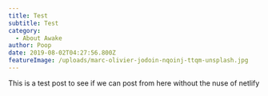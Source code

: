 ```yaml
---
title: Test
subtitle: Test
category:
  - About Awake
author: Poop
date: 2019-08-02T04:27:56.800Z
featureImage: /uploads/marc-olivier-jodoin-nqoinj-ttqm-unsplash.jpg
---
```


This is a test post to see if we can post from here without the nuse of netlify
